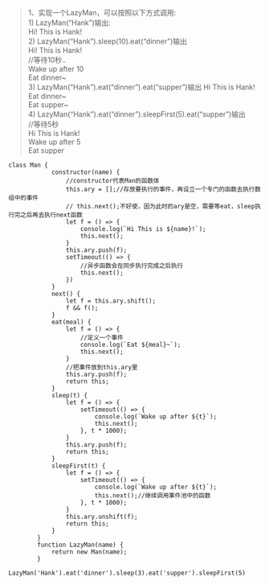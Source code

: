 > 1、实现一个LazyMan，可以按照以下方式调用:    
         1) LazyMan(“Hank”)输出:    
         Hi! This is Hank!   
        2) LazyMan(“Hank”).sleep(10).eat(“dinner”)输出   
         Hi! This is Hank!   
         //等待10秒..   
         Wake up after 10   
         Eat dinner~   
        3) LazyMan(“Hank”).eat(“dinner”).eat(“supper”)输出  Hi This is Hank!   
         Eat dinner~   
         Eat supper~   
        4) LazyMan(“Hank”).eat(“dinner”).sleepFirst(5).eat(“supper”)输出   
         //等待5秒   
         Hi This is Hank!   
         Wake up after 5   
         Eat supper   

```
class Man {
            constructor(name) {
                //constructor代表Man的函数体
                this.ary = [];//存放要执行的事件，再设立一个专门的函数去执行数组中的事件
                // this.next();不好使，因为此时的ary是空，需要等eat，sleep执行完之后再去执行next函数
                let f = () => {
                    console.log(`Hi This is ${name}!`);
                    this.next();
                }
                this.ary.push(f);
                setTimeout(() => {
                    //异步函数会在同步执行完成之后执行
                    this.next();
                })
            }
            next() {
                let f = this.ary.shift();
                f && f();
            }
            eat(meal) {
                let f = () => {
                    //定义一个事件
                    console.log(`Eat ${meal}~`);
                    this.next();
                }
                //把事件放到this.ary里
                this.ary.push(f);
                return this;
            }
            sleep(t) {
                let f = () => {
                    setTimeout(() => {
                        console.log(`Wake up after ${t}`);
                        this.next();
                    }, t * 1000);
                }
                this.ary.push(f);
                return this;
            }
            sleepFirst(t) {
                let f = () => {
                    setTimeout(() => {
                        console.log(`Wake up after ${t}`);
                        this.next();//继续调用事件池中的函数
                    }, t * 1000);
                }
                this.ary.unshift(f);
                return this;
            }
        }
        function LazyMan(name) {
            return new Man(name);
        }
        LazyMan('Hank').eat('dinner').sleep(3).eat('supper').sleepFirst(5)
```
